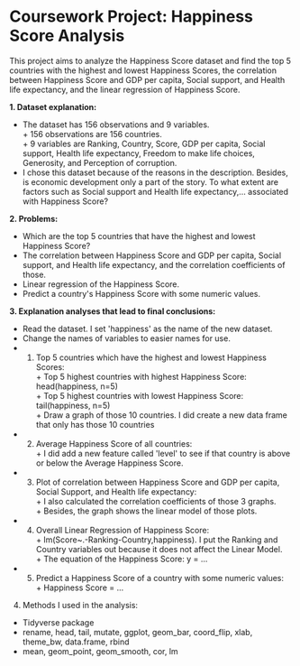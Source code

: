 # Coursework Project: Happiness Score Analysis
This project aims to analyze the Happiness Score dataset and find the top 5 countries with the highest and lowest Happiness Scores, the correlation between Happiness Score and GDP per capita, Social support, and Health life expectancy, and the linear regression of Happiness Score.

**1. Dataset explanation:** 
- The dataset has 156 observations and 9 variables.
<br />     + 156 observations are 156 countries.
<br />     + 9 variables are Ranking, Country, Score, GDP per capita, Social support, Health life expectancy, Freedom to make life choices, Generosity, and Perception of corruption.
- I chose this dataset because of the reasons in the description. Besides, is economic development only a part of the story. To what extent are factors such as Social support and Health life expectancy,… associated with Happiness Score?

**2. Problems:**
- Which are the top 5 countries that have the highest and lowest Happiness Score?
- The correlation between Happiness Score and GDP per capita, Social support, and Health life expectancy, and the correlation coefficients of those.
- Linear regression of the Happiness Score. 
- Predict a country's Happiness Score with some numeric values.

**3. Explanation analyses that lead to final conclusions:**
- Read the dataset. I set 'happiness' as the name of the new dataset.
- Change the names of variables to easier names for use.
- 1. Top 5 countries which have the highest and lowest Happiness Scores:
<br />      + Top 5 highest countries with highest Happiness Score: head(happiness, n=5)
<br />      + Top 5 highest countries with lowest Happiness Score: tail(happiness, n=5)
<br />      + Draw a graph of those 10 countries. I did create a new data frame that only has those 10 countries
- 2. Average Happiness Score of all countries:
<br />      + I did add a new feature called 'level' to see if that country is above or below the Average Happiness Score.
- 3. Plot of correlation between Happiness Score and GDP per capita, Social Support, and Health life expectancy:
<br />      + I also calculated the correlation coefficients of those 3 graphs. 
<br />      + Besides, the graph shows the linear model of those plots.
- 4. Overall Linear Regression of Happiness Score:
<br />      + lm(Score~.-Ranking-Country,happiness). I put the Ranking and Country variables out because it does not affect the Linear Model.
<br />      + The equation of the Happiness Score: y = ...
- 5. Predict a Happiness Score of a country with some numeric values:
<br />      + Happiness Score = ...

4. Methods I used in the analysis:
- Tidyverse package
- rename, head, tail, mutate, ggplot, geom_bar, coord_flip, xlab, theme_bw, data.frame, rbind
- mean, geom_point, geom_smooth, cor, lm

                                                        
                                                        
